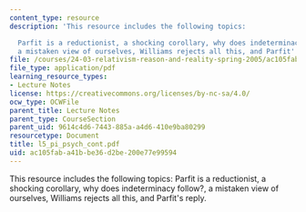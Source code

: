 ```yaml
---
content_type: resource
description: 'This resource includes the following topics:

  Parfit is a reductionist, a shocking corollary, why does indeterminacy follow?,
  a mistaken view of ourselves, Williams rejects all this, and Parfit''s reply.'
file: /courses/24-03-relativism-reason-and-reality-spring-2005/ac105faba41bbe36d2be200e77e99594_l5_pi_psych_cont.pdf
file_type: application/pdf
learning_resource_types:
- Lecture Notes
license: https://creativecommons.org/licenses/by-nc-sa/4.0/
ocw_type: OCWFile
parent_title: Lecture Notes
parent_type: CourseSection
parent_uid: 9614c4d6-7443-885a-a4d6-410e9ba80299
resourcetype: Document
title: l5_pi_psych_cont.pdf
uid: ac105fab-a41b-be36-d2be-200e77e99594
---
```

This resource includes the following topics:
Parfit is a reductionist, a shocking corollary, why does indeterminacy follow?, a mistaken view of ourselves, Williams rejects all this, and Parfit's reply.
